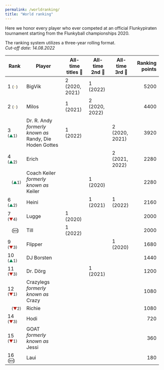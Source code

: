 ```yaml
---
permalink: /worldranking/
title: "World ranking"
---
```


Here we honor every player who ever competed at an official Flunkypiraten tournament starting from the Flunkyball championships 2020.

The ranking system utilizes a three-year rolling format.  
_Cut-off date: 14.08.2022_

| Rank | Player | All-time titles 🥇 | All-time 2nd 🥈 | All-time 3rd 🥉 | Ranking points |
|------|------|------|------|------|------:|
|  1 <span style="font-size: small">(<span style="color: #EFB700">-</span>)</span> | BigVik 												            | 2 (2020, 2021) 	| 1 (2022) | | 5200 |
|  2 <span style="font-size: small">(<span style="color: #EFB700">-</span>)</span> | Milos                           						            | 1 (2021)	    | 2 (2020, 2022) | | 4400 |
|  3 <span style="font-size: small">(<span style="color:#008450">▲</span>1)</span>| Dr. R. Andy *formerly known as* Randy, Die Hoden Gottes  | 1 (2022)    |		| 2 (2020, 2021) | 3920 |
|  4 <span style="font-size: small">(<span style="color:#008450">▲</span>2)</span>| Erich                           						    | 			|		| 2 (2021, 2022) | 2280 |
|  &nbsp;&nbsp;&nbsp;<span style="font-size: small">(<span style="color:#008450">▲</span>1)</span>| Coach Keiler *formerly known as* Keiler  				| 			| 1 (2020) | | 2280 |
|  6 <span style="font-size: small">(<span style="color:#008450">▲</span>2)</span>| Heini                           						    | 			| 1 (2021) | 1 (2022) | 2160 |
|  7 <span style="font-size: small">(<span style="color:#B81D13">▼</span>4)</span>| Lugge                           						    | 1 (2020)	|		| | 2000 |
|  &nbsp;&nbsp;&nbsp;<span style="font-size: small">(&#x1F195;)</span> | Till                                                      | 1 (2022)  |       | | 2000 |
|  9 <span style="font-size: small">(<span style="color:#B81D13">▼</span>3)</span>| Flipper                         						| 			| 		| 1 (2020) | 1680 |
| 10 <span style="font-size: small">(<span style="color:#008450">▲</span>1)</span>| DJ Borsten                      						| 			|||  1440 |
| 11 <span style="font-size: small">(<span style="color:#B81D13">▼</span>3)</span> | Dr. Dörg                        						| 			| 1 (2021) || 1200 |
| 12 <span style="font-size: small">(<span style="color:#B81D13">▼</span>1)</span> | Crazylegs *formerly known as* Crazy				    | 			|||  1080 |
| &nbsp;&nbsp;&nbsp;<span style="font-size: small">(<span style="color:#B81D13">▼</span>2)</span>    | Richie                          						| 			||| 1080 |
| 14 <span style="font-size: small">(<span style="color:#B81D13">▼</span>3)</span> | Hodi                            						| 			|||  720 |
| 15 <span style="font-size: small">(<span style="color:#B81D13">▼</span>1)</span> | GOAT *formerly known as* Jessi    						| 			|||  360 |
| 16 <span style="font-size: small">(&#x1F195;)</span>| Laui                                                      |           |||  180 |
